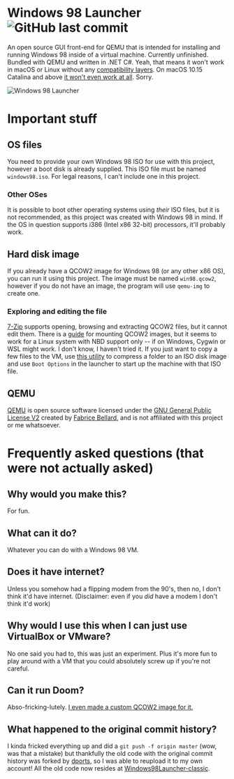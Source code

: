 # Windows 98 Launcher ![GitHub last commit](https://img.shields.io/github/last-commit/SpeedStriker243/Windows98Launcher)
An open source GUI front-end for QEMU that is intended for installing and running Windows 98 inside of a virtual machine. Currently unfinished. Bundled with QEMU and written in .NET C#. Yeah, that means it won't work in macOS or Linux without any [compatibility layers](https://www.winehq.org/). On macOS 10.15 Catalina and above [it won't even work at all](https://forum.winehq.org/viewtopic.php?f=9&t=32590). Sorry.

![Windows 98 Launcher](https://github.com/SpeedStriker243/Windows98Launcher/raw/start/preview.png)

# Important stuff
## OS files
You need to provide your own Windows 98 ISO for use with this project, however a boot disk is already supplied. This ISO file must be named `windows98.iso`. For legal reasons, I can't include one in this project.

### Other OSes
It is possible to boot other operating systems using *their* ISO files, but it is not recommended, as this project was created with Windows 98 in mind. 
If the OS in question supports i386 (Intel x86 32-bit) processors, it'll probably work.

## Hard disk image
If you already have a QCOW2 image for Windows 98 (or any other x86 OS), you can run it using this project. The image must be named `win98.qcow2`, however if you do not have an image, the program will use `qemu-img` to create one.

### Exploring and editing the file
[7-Zip](https://www.7-zip.org/) supports opening, browsing and extracting QCOW2 files, but it cannot edit them.
There is a [guide](https://gist.github.com/shamil/62935d9b456a6f9877b5) for mounting QCOW2 images, but it seems to work for a Linux system with NBD support only -- if on Windows, Cygwin or WSL might work. I don't know, I haven't tried it.
If you just want to copy a few files to the VM, use [this utility](https://www.trustfm.net/software/utilities/Folder2Iso.php) to compress a folder to an ISO disk image and use `Boot Options` in the launcher to start up the machine with that ISO file.

## QEMU
[QEMU](https://www.qemu.org/) is open source software licensed under the [GNU General Public License V2](https://www.gnu.org/licenses/old-licenses/gpl-2.0.en.html) created by [Fabrice Bellard](https://bellard.org/), and is not affiliated with this project or me whatsoever.

# Frequently asked questions (that were not actually asked)
## Why would you make this?
For fun.

## What can it do?
Whatever you can do with a Windows 98 VM.

## Does it have internet?
Unless you somehow had a flipping modem from the 90's, then no, I don't think it'd have internet. (Disclaimer: even if you *did* have a modem I don't think it'd work)

## Why would I use this when I can just use VirtualBox or VMware?
No one said you had to, this was just an experiment. Plus it's more fun to play around with a VM that you could absolutely screw up if you're not careful.

## Can it run Doom?
Abso-fricking-lutely. [I even made a custom QCOW2 image for it.](https://drive.google.com/file/d/1FI5B9kikLCxFtn4Qac-uii5dc6SqVmh8/view?usp=sharing)

## What happened to the original commit history?
I kinda fricked everything up and did a `git push -f origin master` (wow, was that a mistake) but thankfully the old code with the original commit history was forked by [dports](https://github.com/dports/), so I was able to reupload it to my own account! All the old code now resides at [Windows98Launcher-classic](https://github.com/SpeedStriker243/Windows98Launcher-classic).
